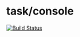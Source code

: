 task/console
============

[![Build Status](https://travis-ci.org/taskphp/console.svg?branch=master)](https://travis-ci.org/taskphp/console)
